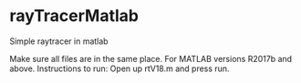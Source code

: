 # rayTracerMatlab
Simple raytracer in matlab

Make sure all files are in the same place.
For MATLAB versions R2017b and above.
Instructions to run:
Open up rtV18.m and press run. 
